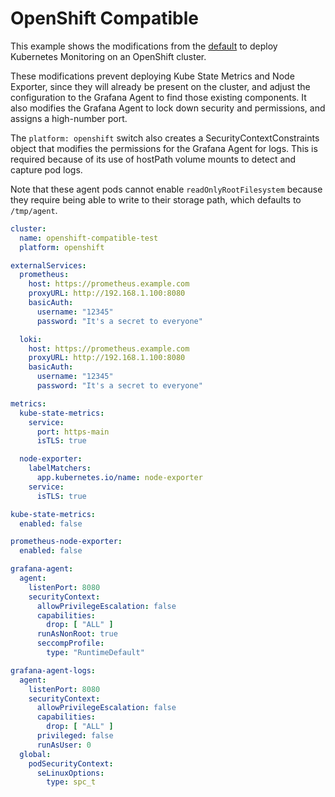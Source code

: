# OpenShift Compatible

This example shows the modifications from the [default](../default-values) to deploy Kubernetes Monitoring on an OpenShift cluster.

These modifications prevent deploying Kube State Metrics and Node Exporter, since they will already be present on the
cluster, and adjust the configuration to the Grafana Agent to find those existing components.
It also modifies the Grafana Agent to lock down security and permissions, and assigns a high-number port. 

The `platform: openshift` switch also creates a SecurityContextConstraints object that modifies the permissions for the
Grafana Agent for logs. This is required because of its use of hostPath volume mounts to detect and capture pod logs.

Note that these agent pods cannot enable `readOnlyRootFilesystem` because they require being able to write to their
storage path, which defaults to `/tmp/agent`.

```yaml
cluster:
  name: openshift-compatible-test
  platform: openshift

externalServices:
  prometheus:
    host: https://prometheus.example.com
    proxyURL: http://192.168.1.100:8080
    basicAuth:
      username: "12345"
      password: "It's a secret to everyone"

  loki:
    host: https://prometheus.example.com
    proxyURL: http://192.168.1.100:8080
    basicAuth:
      username: "12345"
      password: "It's a secret to everyone"

metrics:
  kube-state-metrics:
    service:
      port: https-main
      isTLS: true

  node-exporter:
    labelMatchers:
      app.kubernetes.io/name: node-exporter
    service:
      isTLS: true

kube-state-metrics:
  enabled: false

prometheus-node-exporter:
  enabled: false

grafana-agent:
  agent:
    listenPort: 8080
    securityContext:
      allowPrivilegeEscalation: false
      capabilities:
        drop: [ "ALL" ]
      runAsNonRoot: true
      seccompProfile:
        type: "RuntimeDefault"

grafana-agent-logs:
  agent:
    listenPort: 8080
    securityContext:
      allowPrivilegeEscalation: false
      capabilities:
        drop: [ "ALL" ]
      privileged: false
      runAsUser: 0
  global:
    podSecurityContext:
      seLinuxOptions:
        type: spc_t
```
